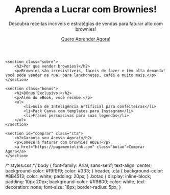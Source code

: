 <!DOCTYPE html>
<html lang="pt-br">
<head>
    <meta charset="UTF-8">
    <meta name="viewport" content="width=device-width, initial-scale=1.0">
    <title>Brownies Lucrativos</title>
    <link rel="stylesheet" href="styles.css">
</head>
<body>
    <header>
        <h1>Aprenda a Lucrar com Brownies!</h1>
        <p>Descubra receitas incríveis e estratégias de vendas para faturar alto com brownies!</p>
        <a href="#comprar" class="botao">Quero Aprender Agora!</a>
    </header>
    
    <section class="sobre">
        <h2>Por que vender brownies?</h2>
        <p>Brownies são irresistíveis, fáceis de fazer e têm alta demanda! Você pode vender na rua, para lanchonetes, cafés e muito mais.</p>
    </section>
    
    <section class="bonus">
        <h2>Bônus Exclusivo!</h2>
        <p>Além do eBook, você recebe:</p>
        <ul>
            <li>Guia de Inteligência Artificial para confeiteiras</li>
            <li>Pack Canva com templates para Instagram</li>
            <li>Frases persuasivas para suas legendas</li>
        </ul>
    </section>
    
    <section id="comprar" class="cta">
        <h2>Garanta seu Acesso Agora!</h2>
        <p>Comece a faturar com brownies HOJE!</p>
        <a href="https://pagamentolink.com" class="botao">Comprar Agora</a>
    </section>
</body>
</html>

/* styles.css */
body {
    font-family: Arial, sans-serif;
    text-align: center;
    background-color: #f9f9f9;
    color: #333;
}
header, .cta {
    background-color: #8B4513;
    color: white;
    padding: 20px;
}
.botao {
    display: inline-block;
    padding: 10px 20px;
    background-color: #ff9800;
    color: white;
    text-decoration: none;
    font-size: 18px;
    border-radius: 5px;
}
